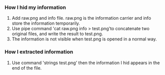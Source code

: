 ### How I hid my information
1. Add raw.png and info file. raw.png is the information carrier and info store the information temporarily.
2. Use pipe command 'cat raw.png info > test.png'to concatenate two original files, and write the result to test.png.
3. The information is not visible when test.png is opened in a normal way.

### How I extracted information
1. Use command 'strings test.png' then the information I hid appears in the end of the file.
